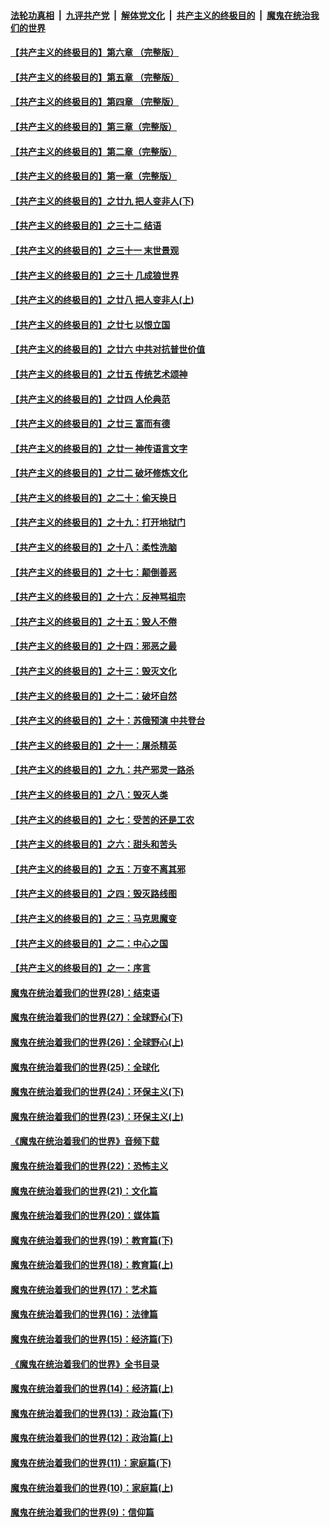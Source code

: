 

####  [法轮功真相](../../../../basic/blob/master/README.md?t=05230131) &nbsp;|&nbsp; [九评共产党](../../../../9ping.md/blob/master/README.md?t=05230131) &nbsp;|&nbsp; [解体党文化](../../../../jtdwh.md/blob/master/README.md?t=05230131)  &nbsp;|&nbsp; [共产主义的终极目的](../../../../gczydzjmd.md/blob/master/README.md?t=05230131) &nbsp;|&nbsp; [魔鬼在统治我们的世界](../../../../mgztzwmdsj.md/blob/master/README.md?t=05230131) 

#### [【共产主义的终极目的】第六章 （完整版）](../pages/nsc422/n11428913.md?t=05230131) 

#### [【共产主义的终极目的】第五章 （完整版）](../pages/nsc422/n11428912.md?t=05230131) 

#### [【共产主义的终极目的】第四章 （完整版）](../pages/nsc422/n11428907.md?t=05230131) 

#### [【共产主义的终极目的】第三章（完整版）](../pages/nsc422/n11428848.md?t=05230131) 

#### [【共产主义的终极目的】第二章（完整版）](../pages/nsc422/n11428831.md?t=05230131) 

#### [【共产主义的终极目的】第一章（完整版）](../pages/nsc422/n11417651.md?t=05230131) 

#### [【共产主义的终极目的】之廿九 把人变非人(下)](../pages/nsc422/n11344140.md?t=05230131) 

#### [【共产主义的终极目的】之三十二 结语](../pages/nsc422/n11360535.md?t=05230131) 

#### [【共产主义的终极目的】之三十一 末世景观](../pages/nsc422/n11351129.md?t=05230131) 

#### [【共产主义的终极目的】之三十 几成狼世界](../pages/nsc422/n11348280.md?t=05230131) 

#### [【共产主义的终极目的】之廿八 把人变非人(上)](../pages/nsc422/n11340492.md?t=05230131) 

#### [【共产主义的终极目的】之廿七 以恨立国](../pages/nsc422/n11336944.md?t=05230131) 

#### [【共产主义的终极目的】之廿六 中共对抗普世价值](../pages/nsc422/n11324785.md?t=05230131) 

#### [【共产主义的终极目的】之廿五 传统艺术颂神](../pages/nsc422/n11296396.md?t=05230131) 

#### [【共产主义的终极目的】之廿四 人伦典范](../pages/nsc422/n11296397.md?t=05230131) 

#### [【共产主义的终极目的】之廿三 富而有德](../pages/nsc422/n11283598.md?t=05230131) 

#### [【共产主义的终极目的】之廿一 神传语言文字](../pages/nsc422/n11263265.md?t=05230131) 

#### [【共产主义的终极目的】之廿二 破坏修炼文化](../pages/nsc422/n11245728.md?t=05230131) 

#### [【共产主义的终极目的】之二十：偷天换日](../pages/nsc422/n11238846.md?t=05230131) 

#### [【共产主义的终极目的】之十九：打开地狱门](../pages/nsc422/n11206376.md?t=05230131) 

#### [【共产主义的终极目的】之十八：柔性洗脑](../pages/nsc422/n11199994.md?t=05230131) 

#### [【共产主义的终极目的】之十七：颠倒善恶](../pages/nsc422/n11179782.md?t=05230131) 

#### [【共产主义的终极目的】之十六：反神骂祖宗](../pages/nsc422/n11166798.md?t=05230131) 

#### [【共产主义的终极目的】之十五：毁人不倦](../pages/nsc422/n11166792.md?t=05230131) 

#### [【共产主义的终极目的】之十四：邪恶之最](../pages/nsc422/n11150249.md?t=05230131) 

#### [【共产主义的终极目的】之十三：毁灭文化](../pages/nsc422/n11135227.md?t=05230131) 

#### [【共产主义的终极目的】之十二：破坏自然](../pages/nsc422/n11135214.md?t=05230131) 

#### [【共产主义的终极目的】之十：苏俄预演 中共登台](../pages/nsc422/n11118424.md?t=05230131) 

#### [【共产主义的终极目的】之十一：屠杀精英](../pages/nsc422/n11118442.md?t=05230131) 

#### [【共产主义的终极目的】之九：共产邪灵一路杀](../pages/nsc422/n11114139.md?t=05230131) 

#### [【共产主义的终极目的】之八：毁灭人类](../pages/nsc422/n11108503.md?t=05230131) 

#### [【共产主义的终极目的】之七：受苦的还是工农](../pages/nsc422/n11101809.md?t=05230131) 

#### [【共产主义的终极目的】之六：甜头和苦头](../pages/nsc422/n11096971.md?t=05230131) 

#### [【共产主义的终极目的】之五：万变不离其邪](../pages/nsc422/n11091285.md?t=05230131) 

#### [【共产主义的终极目的】之四：毁灭路线图](../pages/nsc422/n11086284.md?t=05230131) 

#### [【共产主义的终极目的】之三：马克思魔变](../pages/nsc422/n11061941.md?t=05230131) 

#### [【共产主义的终极目的】之二：中心之国](../pages/nsc422/n11047728.md?t=05230131) 

#### [【共产主义的终极目的】之一：序言](../pages/nsc422/n11086077.md?t=05230131) 

#### [魔鬼在统治着我们的世界(28)：结束语](../pages/nsc422/n10936246.md?t=05230131) 

#### [魔鬼在统治着我们的世界(27)：全球野心(下)](../pages/nsc422/n10928319.md?t=05230131) 

#### [魔鬼在统治着我们的世界(26)：全球野心(上)](../pages/nsc422/n10900318.md?t=05230131) 

#### [魔鬼在统治着我们的世界(25)：全球化](../pages/nsc422/n10788205.md?t=05230131) 

#### [魔鬼在统治着我们的世界(24)：环保主义(下)](../pages/nsc422/n10695307.md?t=05230131) 

#### [魔鬼在统治着我们的世界(23)：环保主义(上)](../pages/nsc422/n10688613.md?t=05230131) 

#### [《魔鬼在统治着我们的世界》音频下载](../pages/nsc422/n10635553.md?t=05230131) 

#### [魔鬼在统治着我们的世界(22)：恐怖主义](../pages/nsc422/n10614727.md?t=05230131) 

#### [魔鬼在统治着我们的世界(21)：文化篇](../pages/nsc422/n10597706.md?t=05230131) 

#### [魔鬼在统治着我们的世界(20)：媒体篇](../pages/nsc422/n10586579.md?t=05230131) 

#### [魔鬼在统治着我们的世界(19)：教育篇(下)](../pages/nsc422/n10564808.md?t=05230131) 

#### [魔鬼在统治着我们的世界(18)：教育篇(上)](../pages/nsc422/n10526970.md?t=05230131) 

#### [魔鬼在统治着我们的世界(17)：艺术篇](../pages/nsc422/n10499093.md?t=05230131) 

#### [魔鬼在统治着我们的世界(16)：法律篇](../pages/nsc422/n10485969.md?t=05230131) 

#### [魔鬼在统治着我们的世界(15)：经济篇(下)](../pages/nsc422/n10469975.md?t=05230131) 

#### [《魔鬼在统治着我们的世界》全书目录](../pages/nsc422/n10464261.md?t=05230131) 

#### [魔鬼在统治着我们的世界(14)：经济篇(上)](../pages/nsc422/n10457370.md?t=05230131) 

#### [魔鬼在统治着我们的世界(13)：政治篇(下)](../pages/nsc422/n10448270.md?t=05230131) 

#### [魔鬼在统治着我们的世界(12)：政治篇(上)](../pages/nsc422/n10444576.md?t=05230131) 

#### [魔鬼在统治着我们的世界(11)：家庭篇(下)](../pages/nsc422/n10440961.md?t=05230131) 

#### [魔鬼在统治着我们的世界(10)：家庭篇(上)](../pages/nsc422/n10435448.md?t=05230131) 

#### [魔鬼在统治着我们的世界(9)：信仰篇](../pages/nsc422/n10432159.md?t=05230131) 

